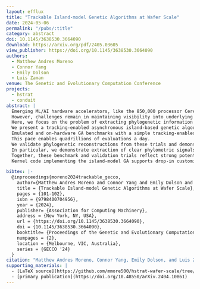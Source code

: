 ```yaml
---
layout: efflux
title: "Trackable Island-model Genetic Algorithms at Wafer Scale"
date: 2024-05-06
permalink: "/pubs/:title"
category: abstract
doi: 10.1145/3638530.3664090
download: https://arxiv.org/pdf/2405.03605
view_publisher: https://doi.org/10.1145/3638530.3664090
authors:
  - Matthew Andres Moreno
  - Connor Yang
  - Emily Dolson
  - Luis Zaman
venue: The Genetic and Evolutionary Computation Conference
projects:
  - hstrat
  - conduit
abstract: |
  Emerging ML/AI hardware accelerators, like the 850,000 processor Cerebras Wafer-Scale Engine (WSE), hold great promise to scale up the capabilities of evolutionary computation.
  However, challenges remain in maintaining visibility into underlying evolutionary processes while efficiently utilizing these platforms’ large processor counts.
  Here, we focus on the problem of extracting phylogenetic information from digital evolution on the WSE platform.
  We present a tracking-enabled asynchronous island-based genetic algorithm (GA) framework for WSE hardware.
  Emulated and on-hardware GA benchmarks with a simple tracking-enabled agent model clock upwards of 1 million generations a minute for population sizes reaching 16 million.
  This pace enables quadrillions of evaluations a day.
  We validate phylogenetic reconstructions from these trials and demonstrate their suitability for inference of underlying evolutionary conditions.
  In particular, we demonstrate extraction of clear phylometric signals that differentiate wafer-scale runs with adaptive dynamics enabled versus disabled.
  Together, these benchmark and validation trials reflect strong potential for highly scalable evolutionary computation that is both efficient and observable.
  Kernel code implementing the island-model GA supports drop-in customization to support any fixed-length genome content and fitness criteria, allowing it to be leveraged to advance research interests across the community.

bibtex: |-
  @inproceedings{moreno2024trackable_gecco,
    author={Matthew Andres Moreno and Connor Yang and Emily Dolson and Luis Zaman},
    title = {Trackable Island-model Genetic Algorithms at Wafer Scale},
    pages = {101-102},
    isbn = {9798400704956},
    year = {2024},
    publisher= {Association for Computing Machinery},
    address = {New York, NY, USA},
    url = {https://doi.org/10.1145/3638530.3664090},
    doi = {10.1145/3638530.3664090},
    booktitle= {Proceedings of the Genetic and Evolutionary Computation Conference Companion},
    numpages = {2},
    location = {Melbourne, VIC, Australia},
    series = {GECCO '24}
  }
citation: "Matthew Andres Moreno, Connor Yang, Emily Dolson, and Luis Zaman. 2024. Trackable Island-model Genetic Algorithms at Wafer Scale. In Proceedings of the Companion Conference on Genetic and Evolutionary Computation (GECCO '24 Companion). Association for Computing Machinery, New York, NY, USA. https://doi.org/10.1145/3638530.3664090"
supporting_materials: |
  - [LaTeX source](https://github.com/mmore500/hstrat-wafer-scale/tree/tex-extended-abstract) [via GitHub <i class="icon-github-1"></i>](https://github.com/)
  - [primary publication](https://doi.org/10.48550/arXiv.2404.10861)
---
```

